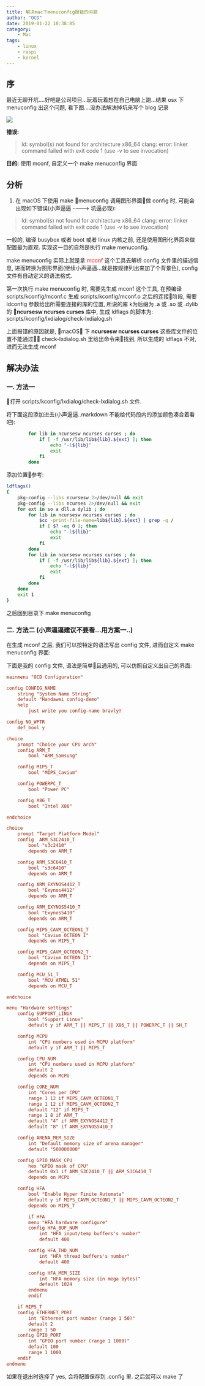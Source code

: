```yaml
---
title: 解决mac下menuconfig报错的问题
author: "OCD"
date: 2019-01-22 10:38:05
category:
    - Mac
tags:
    - linux
    - raspi
    - kernel
---
```


## 序

最近无聊开坑....好吧是公司项目...玩着玩着想在自己电脑上跑...结果 osx 下 menuconfig 出这个问题, 看下图....没办法解决掉坑来写个 blog 记录

![](https://ws1.sinaimg.cn/large/006tNc79gy1fzf5woibvvj30u015w7q5.jpg)

__错误:__
> ld: symbol(s) not found for architecture x86_64
> clang: error: linker command failed with exit code 1 (use -v to see invocation)

__目的:__
使用 mconf, 自定义一个 make menuconfig 界面


## 分析

1. 在 macOS 下使用 make menuconfig 调用图形界面做 config 时, 可能会出现如下错误(小声逼逼 ----> 坑逼必现):

> ld: symbol(s) not found for architecture x86_64
> clang: error: linker command failed with exit code 1 (use -v to see invocation)

一般的, 编译 busybox 或者 boot 或者 linux 内核之前, 还是使用图形化界面来做配置最为直观. 实现这一目的自然是执行 make menuconfig.

make menuconfig 实际上就是拿 <font color=#FF0000>mconf</font> 这个工具去解析 config 文件里的描述信息, 进而转换为图形界面(继续小声逼逼...就是按规律列出来加了个背景色), config 文件有自动定义的语法格式.

第一次执行 make menuconfig 时, 需要先生成 mconf 这个工具, 在预编译 scripts/kconfig/mconf.c 生成 scripts/kconfig/mconf.o 之后的连接阶段, 需要 ldconfig 参数给出所需要连接的库的位置, 所说的库 k为后缀为 .a 或 .so 或 .dylib 的 __ncursesw ncurses curses__ 库中, 生成 ldflags 的脚本为: scripts/kconfig/lxdialog/check-lxdialog.sh

上面报错的原因就是, macOS 下 __ncursesw ncurses curses__ 这些库文件的位置不能通过 check-lxdialog.sh 里给出命令来找到, 所以生成的 ldflags 不对, 进而无法生成 mconf


## 解决办法

### 一. 方法一

打开 scripts/kconfig/lxdialog/check-lxdialog.sh 文件.

将下面这段添加进去(小声逼逼..markdown 不能给代码段内的添加颜色凑合着看吧):
``` sh
		for lib in ncursesw ncurses curses ; do
			if [ -f /usr/lib/lib${lib}.${ext} ]; then
				echo "-l${lib}"
				exit
			fi
		done
```

添加位置参考:
``` sh
ldflags()
{
	pkg-config --libs ncursesw 2>/dev/null && exit
	pkg-config --libs ncurses 2>/dev/null && exit
	for ext in so a dll.a dylib ; do
		for lib in ncursesw ncurses curses ; do
			$cc -print-file-name=lib${lib}.${ext} | grep -q /
			if [ $? -eq 0 ]; then
				echo "-l${lib}"
				exit
			fi
		done
		for lib in ncursesw ncurses curses ; do
			if [ -f /usr/lib/lib${lib}.${ext} ]; then
				echo "-l${lib}"
				exit
			fi
		done
	done
	exit 1
}
```

之后回到目录下 make menuconfig


### 二. 方法二 (小声逼逼建议不要看...用方案一..)

在生成 mconf 之后, 我们可以按特定的语法写出 config 文件, 进而自定义 make menuconfig 界面:

下面是我的 config 文件, 语法是简单且通用的, 可以仿照自定义出自己的界面:

``` conf
mainmenu "OCD Configuration"

config CONFIG_NAME
	string "System Name String"
	default "Handawei config-demo"
	help 
        just write you config-name bravly!

config NO_WPTR
	def_bool y

choice
	prompt "Choice your CPU arch"
	config ARM_T
		bool "ARM_Samsung"

	config MIPS_T
		bool "MIPS_Cavium"

	config POWERPC_T
		bool "Power PC"

	config X86_T
		bool "Intel X86"

endchoice

choice
	prompt "Target Platform Model"
	config  ARM_S3C2410_T
		bool "s3c2410"
		depends on ARM_T

	config ARM_S3C6410_T
		bool "s3c6410"
		depends on ARM_T

	config ARM_EXYNOS4412_T
		bool "Exynos4412"
		depends on ARM_T

	config ARM_EXYNOS5410_T
		bool "Exynos5410"
		depends on ARM_T

	config MIPS_CAVM_OCTEON1_T
		bool "Cavium OCTEON I"
		depends on MIPS_T

	config MIPS_CAVM_OCTEON2_T
		bool "Cavium OCTEON II"
		depends on MIPS_T

	config MCU_51_T
		bool "MCU ATMEL 51"
		depends on MCU_T

endchoice

menu "Hardware settings"
	config SUPPORT_LINUX
		bool "Support Linux"
		default y if ARM_T || MIPS_T || X86_T || POWERPC_T || SH_T

	config MCPU
		int "CPU numbers used in MCPU platform"
		default y if ARM_T || MIPS_T

	config CPU_NUM
		int "CPU numbers used in MCPU platform"
		default 2
		depends on MCPU

	config CORE_NUM
		int "Cores per CPU"
		range 1 12 if MIPS_CAVM_OCTEON1_T
		range 1 12 if MIPS_CAVM_OCTEON2_T
		default "12" if MIPS_T
		range 1 8 if ARM_T
		default "4" if ARM_EXYNOS4412_T
		default "8" if ARM_EXYNOS5410_T

	config ARENA_MEM_SIZE
		int "Default memory size of arena manager"
		default "500000000"

	config GPIO_MASK_CPU
		hex "GPIO mask of CPU"
		default 0x1 if ARM_S3C2410_T || ARM_S3C6410_T
		depends on MCPU

	config HFA
		bool "Enable Hyper Finite Automata"
		default y if MIPS_CAVM_OCTEON1_T || MIPS_CAVM_OCTEON2_T
		depends on MIPS_T

		if HFA
		menu "HFA hardware configure"
		config HFA_BUF_NUM
			int "HFA input/temp buffers's number"
			default 400

		config HFA_THD_NUM
			int "HFA thread buffers's number"
			default 400

		config HFA_MEM_SIZE
			int "HFA memory size (in mega bytes)"
			default 1024
		endmenu
		endif

	if MIPS_T
	config ETHERNET_PORT
		int "Ethernet port number (range 1 50)"
		default 2
		range 1 50
	config GPIO_PORT
		int "GPIO port number (range 1 1000)"
		default 100
		range 1 1000
	endif
endmenu
```

如果在退出时选择了 yes, 会将配置保存到 .config 里. 
之后就可以 make 了